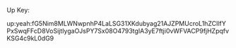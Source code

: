 Up Key:

up:yeah:fG5Nim8MLWNwpnhP4LaLSG31XKdubyag21AJZPMUcroL1hZCIlfYPxSwqFFcD8VoSijtIygaOJsPY7Sx08O4793tgIA3yE7ftji0vWFVACP9fjHZpqfvKSG4c9kL0dG9